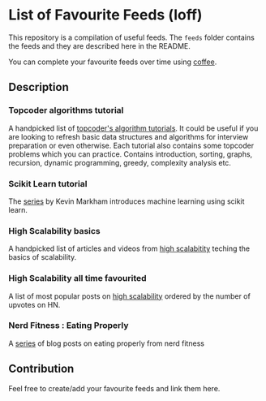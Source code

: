 # List of Favourite Feeds (loff)

This repository is a compilation of useful feeds. The `feeds` folder contains the feeds and they are described here in the README.

You can complete your favourite feeds over time using [coffee](https://www.github.com/apeeyush/coffee).

## Description

### Topcoder algorithms tutorial
A handpicked list of [topcoder's algorithm tutorials](https://www.topcoder.com/community/data-science/data-science-tutorials/). It could be useful if you are looking to refresh basic data structures and algorithms for interview preparation or even otherwise. Each tutorial also contains some topcoder problems which you can practice. Contains introduction, sorting, graphs, recursion, dynamic programming, greedy, complexity analysis etc.

### Scikit Learn tutorial
The [series](http://blog.kaggle.com/author/kevin-markham/) by Kevin Markham introduces machine learning using scikit learn.

### High Scalability basics
A handpicked list of articles and videos from [high scalabitity](http://highscalability.com/all-time-favorites/) teching the basics of scalability.

### High Scalability all time favourited
A list of most popular posts on [high scalability](http://highscalability.com/all-time-favorites/) ordered by the number of upvotes on HN.

### Nerd Fitness : Eating Properly
A [series](http://www.nerdfitness.com/resources/) of blog posts on eating properly from nerd fitness

## Contribution
Feel free to create/add your favourite feeds and link them here.
